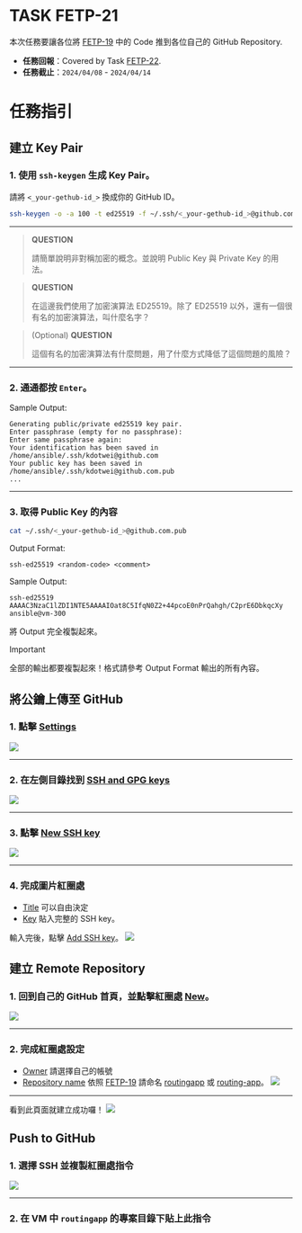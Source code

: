 # TASK FETP-21
本次任務要讓各位將 [FETP-19](https://sdc-nycu.notion.site/Vue-Routing-Beginner-to-Advanced-3f8085ec15ca4ed18bb07674482d704a?pvs=4) 中的 Code 推到各位自己的 GitHub Repository.

- **任務回報**：Covered by Task [FETP-22](./fetp-22.md).
- **任務截止**：`2024/04/08` - `2024/04/14`

# 任務指引

## 建立 Key Pair

### 1. 使用 `ssh-keygen` 生成 Key Pair。

請將 `<_your-gethub-id_>` 換成你的 GitHub ID。
```sh
ssh-keygen -o -a 100 -t ed25519 -f ~/.ssh/<_your-gethub-id_>@github.com
```

---

> **QUESTION**
>
> 請簡單說明非對稱加密的概念。並說明 Public Key 與 Private Key 的用法。

> **QUESTION**
>
> 在這邊我們使用了加密演算法 ED25519。除了 ED25519 以外，還有一個很有名的加密演算法，叫什麼名字？

> (Optional) **QUESTION**
>
> 這個有名的加密演算法有什麼問題，用了什麼方式降低了這個問題的風險？


<!-- <table>
    <tr>
        <td>QUESTIONS</td>
    </tr>
    <tr>
        <td>請簡單說明非對稱加密的概念</td>
    </td>
    <tr>
        <td>在這邊我們使用了加密演算法 ED25519。除了 ED25519 以外，還有一個很有名的加密演算法，叫什麼名字？</td>
    </td>
    <tr>
        <td>(Optional) 這個有名的加密演算法有什麼問題，用了什麼方式降低了這個問題的風險？</td>
    </td>
</table> -->

---

### 2. 通通都按 `Enter`。

Sample Output:
```
Generating public/private ed25519 key pair.
Enter passphrase (empty for no passphrase):
Enter same passphrase again:
Your identification has been saved in /home/ansible/.ssh/kdotwei@github.com
Your public key has been saved in /home/ansible/.ssh/kdotwei@github.com.pub
...
```

---

### 3. 取得 Public Key 的內容
```sh
cat ~/.ssh/<_your-gethub-id_>@github.com.pub
```

Output Format:
```
ssh-ed25519 <random-code> <comment>
```

Sample Output:
```
ssh-ed25519 AAAAC3NzaC1lZDI1NTE5AAAAIOat8C5IfqN0Z2+44pcoE0nPrQahgh/C2prE6DbkqcXy ansible@vm-300
```

將 Output 完全複製起來。

> [!IMPORTANT]
> 全部的輸出都要複製起來！格式請參考 Output Format 輸出的所有內容。

## 將公鑰上傳至 GitHub

### 1. 點擊 <ins>Settings</ins>
![](https://i.imgur.com/RfEqyna.png)

---

### 2. 在左側目錄找到 <ins>SSH and GPG keys</ins>
![](https://i.imgur.com/YY8wRPH.png)

---

### 3. 點擊 <ins>New SSH key</ins>
![](https://i.imgur.com/gLwKxAK.png)

---

### 4. 完成圖片紅圈處
- <ins>Title</ins> 可以自由決定
- <ins>Key</ins> 貼入完整的 SSH key。

輸入完後，點擊 <ins>Add SSH key</ins>。
![](https://i.imgur.com/FOVcm20.png)

## 建立 Remote Repository

### 1. 回到自己的 GitHub 首頁，並點擊紅圈處 <ins>New</ins>。
![](https://i.imgur.com/oYTHqRh.png)

---

### 2. 完成紅圈處設定
- <ins>Owner</ins> 請選擇自己的帳號
- <ins>Repository name</ins> 依照 [FETP-19](https://sdc-nycu.notion.site/Vue-Routing-Beginner-to-Advanced-3f8085ec15ca4ed18bb07674482d704a?pvs=4) 請命名 <ins>routingapp</ins> 或 <ins>routing-app</ins>。
![](https://i.imgur.com/sJ8OUPi.png)

---

看到此頁面就建立成功囉！
![](https://i.imgur.com/056xCCa.png)

## Push to GitHub

### 1. 選擇 SSH 並複製紅圈處指令
![](https://i.imgur.com/B5BAKLU.png)

---

### 2. 在 VM 中 `routingapp` 的專案目錄下貼上此指令